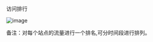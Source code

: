 访问排行

![image](https://user-images.githubusercontent.com/90588289/133752395-90887ce3-5f21-47a9-b2e2-bca78d9f337b.png)

备注：对每个站点的流量进行一个排名,可分时间段进行排列。
